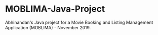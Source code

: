 # MOBLIMA-Java-Project
Abhinandan's Java project for a Movie Booking and Listing Management Application (MOBLIMA) - November 2019.
